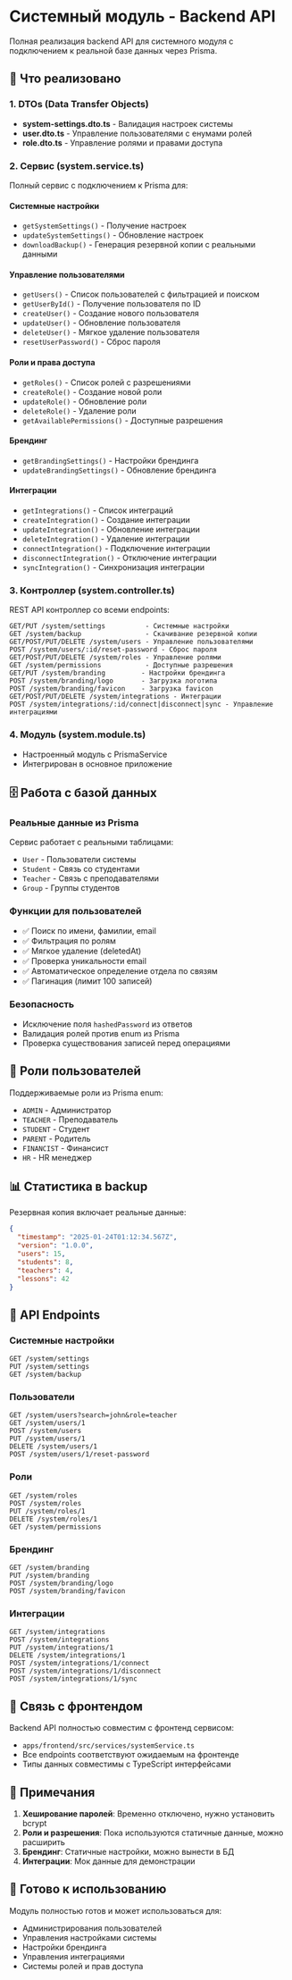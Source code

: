 # Системный модуль - Backend API

Полная реализация backend API для системного модуля с подключением к реальной базе данных через Prisma.

## 🎯 Что реализовано

### 1. DTOs (Data Transfer Objects)
- **system-settings.dto.ts** - Валидация настроек системы
- **user.dto.ts** - Управление пользователями с енумами ролей
- **role.dto.ts** - Управление ролями и правами доступа

### 2. Сервис (system.service.ts)
Полный сервис с подключением к Prisma для:

#### Системные настройки
- `getSystemSettings()` - Получение настроек
- `updateSystemSettings()` - Обновление настроек
- `downloadBackup()` - Генерация резервной копии с реальными данными

#### Управление пользователями
- `getUsers()` - Список пользователей с фильтрацией и поиском
- `getUserById()` - Получение пользователя по ID
- `createUser()` - Создание нового пользователя
- `updateUser()` - Обновление пользователя
- `deleteUser()` - Мягкое удаление пользователя
- `resetUserPassword()` - Сброс пароля

#### Роли и права доступа
- `getRoles()` - Список ролей с разрешениями
- `createRole()` - Создание новой роли
- `updateRole()` - Обновление роли
- `deleteRole()` - Удаление роли
- `getAvailablePermissions()` - Доступные разрешения

#### Брендинг
- `getBrandingSettings()` - Настройки брендинга
- `updateBrandingSettings()` - Обновление брендинга

#### Интеграции
- `getIntegrations()` - Список интеграций
- `createIntegration()` - Создание интеграции
- `updateIntegration()` - Обновление интеграции
- `deleteIntegration()` - Удаление интеграции
- `connectIntegration()` - Подключение интеграции
- `disconnectIntegration()` - Отключение интеграции
- `syncIntegration()` - Синхронизация интеграции

### 3. Контроллер (system.controller.ts)
REST API контроллер со всеми endpoints:

```
GET/PUT /system/settings          - Системные настройки
GET /system/backup                - Скачивание резервной копии
GET/POST/PUT/DELETE /system/users - Управление пользователями
POST /system/users/:id/reset-password - Сброс пароля
GET/POST/PUT/DELETE /system/roles - Управление ролями
GET /system/permissions           - Доступные разрешения
GET/PUT /system/branding         - Настройки брендинга
POST /system/branding/logo       - Загрузка логотипа
POST /system/branding/favicon    - Загрузка favicon
GET/POST/PUT/DELETE /system/integrations - Интеграции
POST /system/integrations/:id/connect|disconnect|sync - Управление интеграциями
```

### 4. Модуль (system.module.ts)
- Настроенный модуль с PrismaService
- Интегрирован в основное приложение

## 🗄️ Работа с базой данных

### Реальные данные из Prisma
Сервис работает с реальными таблицами:
- `User` - Пользователи системы
- `Student` - Связь со студентами
- `Teacher` - Связь с преподавателями
- `Group` - Группы студентов

### Функции для пользователей
- ✅ Поиск по имени, фамилии, email
- ✅ Фильтрация по ролям
- ✅ Мягкое удаление (deletedAt)
- ✅ Проверка уникальности email
- ✅ Автоматическое определение отдела по связям
- ✅ Пагинация (лимит 100 записей)

### Безопасность
- Исключение поля `hashedPassword` из ответов
- Валидация ролей против enum из Prisma
- Проверка существования записей перед операциями

## 🔧 Роли пользователей

Поддерживаемые роли из Prisma enum:
- `ADMIN` - Администратор
- `TEACHER` - Преподаватель  
- `STUDENT` - Студент
- `PARENT` - Родитель
- `FINANCIST` - Финансист
- `HR` - HR менеджер

## 📊 Статистика в backup

Резервная копия включает реальные данные:
```json
{
  "timestamp": "2025-01-24T01:12:34.567Z",
  "version": "1.0.0",
  "users": 15,
  "students": 8,
  "teachers": 4,
  "lessons": 42
}
```

## 🚀 API Endpoints

### Системные настройки
```http
GET /system/settings
PUT /system/settings
GET /system/backup
```

### Пользователи
```http
GET /system/users?search=john&role=teacher
GET /system/users/1
POST /system/users
PUT /system/users/1
DELETE /system/users/1
POST /system/users/1/reset-password
```

### Роли
```http
GET /system/roles
POST /system/roles
PUT /system/roles/1
DELETE /system/roles/1
GET /system/permissions
```

### Брендинг
```http
GET /system/branding
PUT /system/branding
POST /system/branding/logo
POST /system/branding/favicon
```

### Интеграции
```http
GET /system/integrations
POST /system/integrations
PUT /system/integrations/1
DELETE /system/integrations/1
POST /system/integrations/1/connect
POST /system/integrations/1/disconnect
POST /system/integrations/1/sync
```

## 🔗 Связь с фронтендом

Backend API полностью совместим с фронтенд сервисом:
- `apps/frontend/src/services/systemService.ts`
- Все endpoints соответствуют ожидаемым на фронтенде
- Типы данных совместимы с TypeScript интерфейсами

## 📝 Примечания

1. **Хеширование паролей**: Временно отключено, нужно установить bcrypt
2. **Роли и разрешения**: Пока используются статичные данные, можно расширить
3. **Брендинг**: Статичные настройки, можно вынести в БД
4. **Интеграции**: Мок данные для демонстрации

## 🎉 Готово к использованию

Модуль полностью готов и может использоваться для:
- Администрирования пользователей
- Управления настройками системы
- Настройки брендинга
- Управления интеграциями
- Системы ролей и прав доступа

